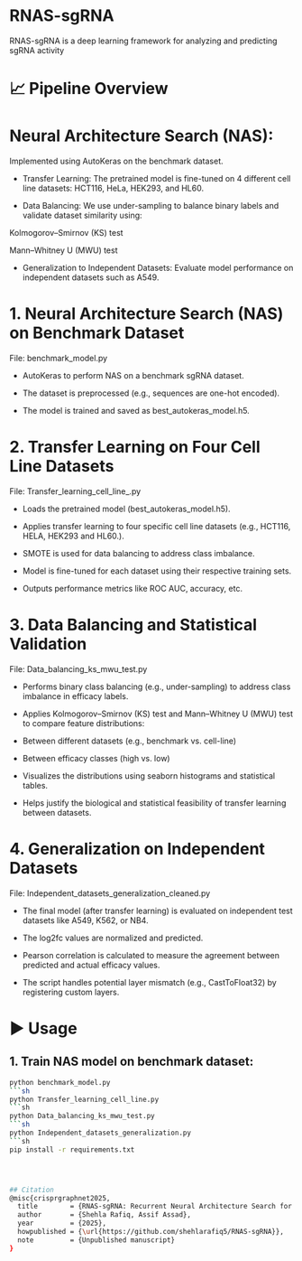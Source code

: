# RNAS-sgRNA
RNAS-sgRNA is a deep learning framework for analyzing and predicting sgRNA activity
# 📈 Pipeline Overview
# Neural Architecture Search (NAS):
Implemented using AutoKeras on the benchmark dataset.

+ Transfer Learning:
The pretrained model is fine-tuned on 4 different cell line datasets: HCT116, HeLa, HEK293, and HL60.

+ Data Balancing:
We use under-sampling to balance binary labels and validate dataset similarity using:

Kolmogorov–Smirnov (KS) test

Mann–Whitney U (MWU) test

+ Generalization to Independent Datasets:
Evaluate model performance on independent datasets such as A549.

 # 1. Neural Architecture Search (NAS) on Benchmark Dataset
File: benchmark_model.py

- AutoKeras to perform NAS on a benchmark sgRNA dataset.

- The dataset is preprocessed (e.g., sequences are one-hot encoded).

- The model is trained and saved as best_autokeras_model.h5.
# 2. Transfer Learning on Four Cell Line Datasets
File: Transfer_learning_cell_line_.py

- Loads the pretrained model (best_autokeras_model.h5).

- Applies transfer learning to four specific cell line datasets (e.g., HCT116, HELA, HEK293 and HL60.).

- SMOTE is used for data balancing to address class imbalance.

- Model is fine-tuned for each dataset using their respective training sets.

- Outputs performance metrics like ROC AUC, accuracy, etc.
# 3. Data Balancing and Statistical Validation
File: Data_balancing_ks_mwu_test.py

- Performs binary class balancing (e.g., under-sampling) to address class imbalance in efficacy labels.

- Applies Kolmogorov–Smirnov (KS) test and Mann–Whitney U (MWU) test to compare feature distributions:

- Between different datasets (e.g., benchmark vs. cell-line)

- Between efficacy classes (high vs. low)

- Visualizes the distributions using seaborn histograms and statistical tables.

- Helps justify the biological and statistical feasibility of transfer learning between datasets.
 # 4. Generalization on Independent Datasets
File: Independent_datasets_generalization_cleaned.py

- The final model (after transfer learning) is evaluated on independent test datasets like A549, K562, or NB4.

- The log2fc values are normalized and predicted.

- Pearson correlation is calculated to measure the agreement between predicted and actual efficacy values.

- The script handles potential layer mismatch (e.g., CastToFloat32) by registering custom layers.
  
# ▶️ Usage

## 1. Train NAS model on benchmark dataset:  
```sh  
python benchmark_model.py
```sh
python Transfer_learning_cell_line.py
```sh
python Data_balancing_ks_mwu_test.py
```sh
python Independent_datasets_generalization.py
```sh
pip install -r requirements.txt  




## Citation
@misc{crisprgraphnet2025,
  title        = {RNAS-sgRNA: Recurrent Neural Architecture Search for Detection of On-target Effects in Single Guided RNA},
  author       = {Shehla Rafiq, Assif Assad},
  year         = {2025},
  howpublished = {\url{https://github.com/shehlarafiq5/RNAS-sgRNA}},
  note         = {Unpublished manuscript}
}











